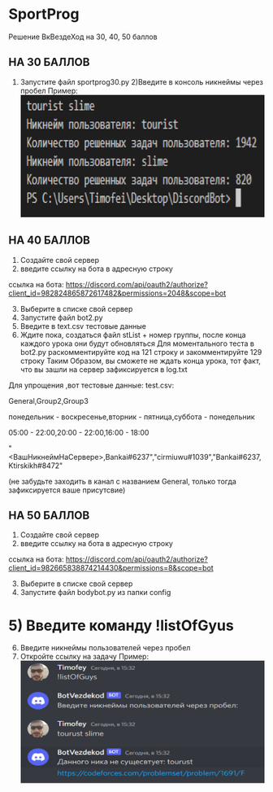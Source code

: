 # SportProg
Решение ВкВездеХод на 30, 40, 50 баллов


## НА 30 БАЛЛОВ
1) Запустите файл sportprog30.py
2)Введите в консоль никнеймы через пробел
Пример:
![нет примера](30example.png)

## НА 40 БАЛЛОВ
1) Создайте свой сервер
2) введите ссылку на бота в адресную строку

ссылка на бота:
https://discord.com/api/oauth2/authorize?client_id=982824865872617482&permissions=2048&scope=bot

3) Выберите в списке свой сервер
4) Запустите файл bot2.py
5) Введите в text.csv тестовые данные
6) Ждите пока, создаться файл stList + номер группы, после конца каждого урока они будут обновляться 
Для моментального теста в bot2.py раскомментируйте код на 121 строку и закомментируйте 129 строку
Таким Образом, вы сможете не ждать конца урока, тот факт, что вы зашли на сервер зафиксируется в log.txt

Для упрощения ,вот тестовые данные:
test.csv:

General,Group2,Group3

понедельник - воскресенье,вторник - пятница,суббота - понедельник

05:00 - 22:00,20:00 - 22:00,16:00 - 18:00

"<ВашНикнеймНаСервере>,Bankai#6237","cirmiuwu#1039","Bankai#6237,Ktirskikh#8472"

(не забудьте заходить в канал с названием General, только тогда зафиксируется ваше присутсвие)

## НА 50 БАЛЛОВ
1) Создайте свой сервер
2) введите ссылку на бота в адресную строку

ссылка на бота:
https://discord.com/api/oauth2/authorize?client_id=982665838874214430&permissions=8&scope=bot

3) Выберите в списке свой сервер
4) Запустите файл bodybot.py из папки config
# 5) Введите команду !listOfGyus 
6) Введите никнеймы пользователей через пробел
7) Откройте ссылку на задачу
Пример:
![нет примера](5-example.png)